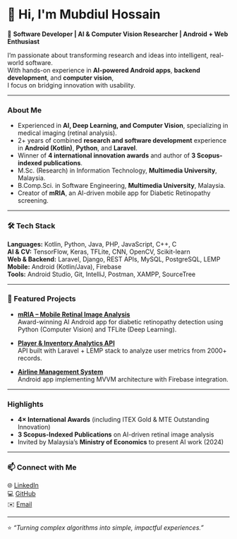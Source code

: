 # 👋 Hi, I'm Mubdiul Hossain  

🎯 **Software Developer | AI & Computer Vision Researcher | Android + Web Enthusiast**

I’m passionate about transforming research and ideas into intelligent, real-world software.  
With hands-on experience in **AI-powered Android apps**, **backend development**, and **computer vision**,  
I focus on bridging innovation with usability.

---

### About Me
- Experienced in **AI, Deep Learning, and Computer Vision**, specializing in medical imaging (retinal analysis).  
- 2+ years of combined **research and software development** experience in **Android (Kotlin)**, **Python**, and **Laravel**.  
- Winner of **4 international innovation awards** and author of **3 Scopus-indexed publications**.  
- M.Sc. (Research) in Information Technology, **Multimedia University**, Malaysia.
- B.Comp.Sci. in Software Engineering, **Multimedia University**, Malaysia.
- Creator of **mRIA**, an AI-driven mobile app for Diabetic Retinopathy screening.

---

### 🛠️ Tech Stack
**Languages:** Kotlin, Python, Java, PHP, JavaScript, C++, C  
**AI & CV:** TensorFlow, Keras, TFLite, CNN, OpenCV, Scikit-learn  
**Web & Backend:** Laravel, Django, REST APIs, MySQL, PostgreSQL, LEMP  
**Mobile:** Android (Kotlin/Java), Firebase  
**Tools:** Android Studio, Git, IntelliJ, Postman, XAMPP, SourceTree  

---

### 🧩 Featured Projects
- **[mRIA – Mobile Retinal Image Analysis](https://github.com/mubdiulhossain/mRIA)**  
  Award-winning AI Android app for diabetic retinopathy detection using Python (Computer Vision) and TFLite (Deep Learning).

- **[Player & Inventory Analytics API](https://github.com/mubdiulhossain/analytics-api)**  
  API built with Laravel + LEMP stack to analyze user metrics from 2000+ records.  

- **[Airline Management System](https://github.com/mubdiulhossain/airline-management)**  
  Android app implementing MVVM architecture with Firebase integration.

---

### Highlights
- **4× International Awards** (including ITEX Gold & MTE Outstanding Innovation)  
- **3 Scopus-Indexed Publications** on AI-driven retinal image analysis  
- Invited by Malaysia’s **Ministry of Economics** to present AI work (2024)

---

### 📫 Connect with Me
🌐 [LinkedIn](https://www.linkedin.com/in/mubdiul/)  
💻 [GitHub](https://github.com/mubdiulhossain)  
✉️ [Email](mailto:mubdiul@outlook.com)

---

⭐ _“Turning complex algorithms into simple, impactful experiences.”_
